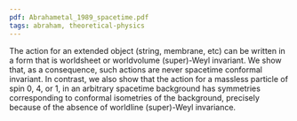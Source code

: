 ```yaml
---
pdf: Abrahametal_1989_spacetime.pdf
tags: abraham, theoretical-physics
---
```

The action for an extended object (string, membrane, etc) can be written in a form
that is worldsheet or worldvolume (super)-Weyl invariant. We show that, as a consequence,
such actions are never spacetime conformal invariant. In contrast, we also show that the
action for a massless particle of spin 0, 4, or 1, in an arbitrary spacetime background has
symmetries corresponding to conformal isometries of the background, precisely because of
the absence of worldline (super)-Weyl invariance.
